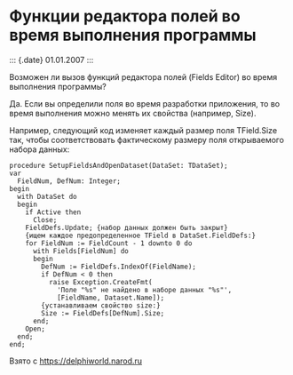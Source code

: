 Функции редактора полей во время выполнения программы
=====================================================

::: {.date}
01.01.2007
:::

Возможен ли вызов функций редактора полей (Fields Editor) во время
выполнения программы?

Да. Если вы определили поля во время разработки приложения, то во время
выполнения можно менять их свойства (например, Size).

Например, следующий код изменяет каждый размер поля TField.Size так,
чтобы соответствовать фактическому размеру поля открываемого набора
данных:

    procedure SetupFieldsAndOpenDataset(DataSet: TDataSet);
    var
      FieldNum, DefNum: Integer;
    begin
      with DataSet do
      begin
        if Active then
          Close;
        FieldDefs.Update; {набор данных должен быть закрыт}
        {ищем каждое предопределенное TField в DataSet.FieldDefs:}
        for FieldNum := FieldCount - 1 downto 0 do
          with Fields[FieldNum] do
          begin
            DefNum := FieldDefs.IndexOf(FieldName);
            if DefNum < 0 then
              raise Exception.CreateFmt(
                'Поле "%s" не найдено в наборе данных "%s"',
                [FieldName, Dataset.Name]);
            {устанавливаем свойство size:}
            Size := FieldDefs[DefNum].Size;
          end;
        Open;
      end;
    end;

Взято с <https://delphiworld.narod.ru>

